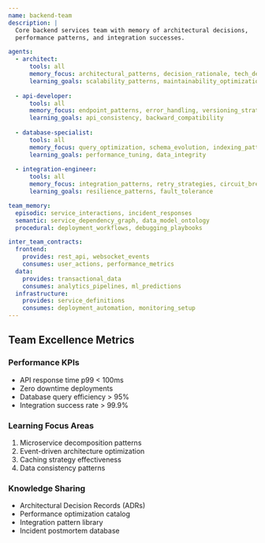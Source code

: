 ```yaml
---
name: backend-team
description: |
  Core backend services team with memory of architectural decisions,
  performance patterns, and integration successes.

agents:
  - architect:
      tools: all
      memory_focus: architectural_patterns, decision_rationale, tech_debt
      learning_goals: scalability_patterns, maintainability_optimization
      
  - api-developer:
      tools: all
      memory_focus: endpoint_patterns, error_handling, versioning_strategies
      learning_goals: api_consistency, backward_compatibility
      
  - database-specialist:
      tools: all
      memory_focus: query_optimization, schema_evolution, indexing_patterns
      learning_goals: performance_tuning, data_integrity
      
  - integration-engineer:
      tools: all
      memory_focus: integration_patterns, retry_strategies, circuit_breakers
      learning_goals: resilience_patterns, fault_tolerance

team_memory:
  episodic: service_interactions, incident_responses
  semantic: service_dependency_graph, data_model_ontology
  procedural: deployment_workflows, debugging_playbooks

inter_team_contracts:
  frontend:
    provides: rest_api, websocket_events
    consumes: user_actions, performance_metrics
  data:
    provides: transactional_data
    consumes: analytics_pipelines, ml_predictions
  infrastructure:
    provides: service_definitions
    consumes: deployment_automation, monitoring_setup
---
```


## Team Excellence Metrics

### Performance KPIs
- API response time p99 < 100ms
- Zero downtime deployments
- Database query efficiency > 95%
- Integration success rate > 99.9%

### Learning Focus Areas
1. Microservice decomposition patterns
2. Event-driven architecture optimization
3. Caching strategy effectiveness
4. Data consistency patterns

### Knowledge Sharing
- Architectural Decision Records (ADRs)
- Performance optimization catalog
- Integration pattern library
- Incident postmortem database 